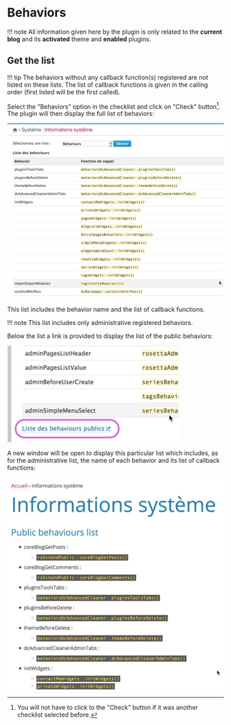 Behaviors
==============

!!! note
	All information given here by the plugin is only related to the **current blog** and its **activated** theme and **enabled** plugins.


Get the list
------------

!!! tip
	The behaviors without any callback function(s) registered are not listed on these lists. The list of callback functions is given in the calling order (first listed will be the first called).

Select the "Behaviors" option in the checklist and click on "Check" button[^1]. The plugin will then display the full list of behaviors:

![Administrative behaviors list](../img/sysinfo-admin-behaviors.jpg)

This list includes the behavior name and the list of callback functions.

!!! note
	This list includes only administrative registered behaviors.

Below the list a link is provided to display the list of the public behaviors:

![Public behaviors link](../img/sysinfo-getpub-behaviors.jpg)

A new window will be open to display this particular list which includes, as for the administrative list, the name of each behavior and its list of callback functions:

![Public behaviors list](../img/sysinfo-public-behaviors.jpg)

[^1]: You will not have to click to the "Check" button if it was another checklist selected before.
